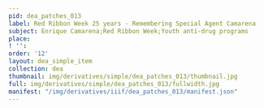 ```yaml
---
pid: dea_patches_013
label: Red Ribbon Week 25 years - Remembering Special Agent Camarena
subject: Enrique Camarena;Red Ribbon Week;Youth anti-drug programs
place: 
! '': 
order: '12'
layout: dea_simple_item
collection: dea
thumbnail: img/derivatives/simple/dea_patches_013/thumbnail.jpg
full: img/derivatives/simple/dea_patches_013/fullwidth.jpg
manifest: "/img/derivatives/iiif/dea_patches_013/manifest.json"
---
```

